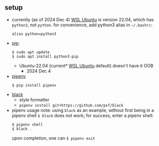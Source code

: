 ## setup

* currently (as of 2024 Dec 4) [WSL Ubuntu](https://apps.microsoft.com/detail/9PN20MSR04DW) is version 22.04, which has `python3`, not `python`.
  for convenience, add python3 alias in `~/.bashrc`:
    ```
    alias python=python3
    ```
* [pip](https://linuxize.com/post/how-to-install-pip-on-ubuntu-20.04/):
  ```
  $ sudo apt update
  $ sudo apt install python3-pip
  ```
  * Ubuntu-22.04 (current* [WSL Ubuntu](https://apps.microsoft.com/detail/9PN20MSR04DW) default) doesn't have it OOB
    * 2024 Dec 4
* [pipenv](https://pipenv.pypa.io/)
  ```
  $ pip install pipenv
  ```
* [black](https://pypi.org/project/black/)
  * style formatter
  * `pipenv install git+https://github.com/psf/black`
* pipenv usage note:
    using `black` as an example, without first being in a pipenv shell `$ black` does not work; for success, enter a pipenv shell:
    ```
    $ pipenv shell
    $ black .
    ```
    upon completion, one can `$ pipenv exit`
